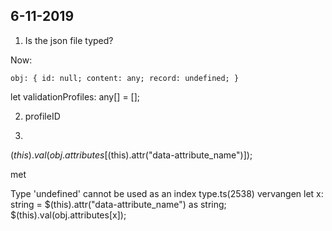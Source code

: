 ## 6-11-2019

1. Is the json file typed?

Now:


```
obj: { id: null; content: any; record: undefined; }

```


let validationProfiles: any[] = [];

2. profileID



3.             

$(this).val(obj.attributes[$(this).attr("data-attribute_name")]);

met 

Type 'undefined' cannot be used as an index type.ts(2538)
vervangen 
            let x: string = $(this).attr("data-attribute_name") as string;
            $(this).val(obj.attributes[x]);